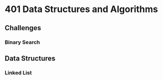 # 401 Data Structures and Algorithms

## Challenges
### Binary Search

## Data Structures
### Linked List
